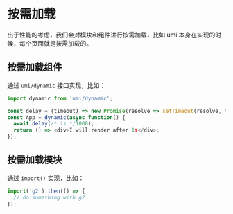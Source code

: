 # 按需加载

出于性能的考虑，我们会对模块和组件进行按需加载，比如 umi 本身在实现的时候，每个页面就是按需加载的。

## 按需加载组件

通过 `umi/dynamic` 接口实现，比如：

```js
import dynamic from 'umi/dynamic';

const delay = (timeout) => new Promise(resolve => setTimeout(resolve, timeout));
const App = dynamic(async function() {
  await delay(/* 1s */1000);
  return () => <div>I will render after 1s</div>;
});
```

## 按需加载模块

通过 `import()` 实现，比如：

```js
import('g2').then(() => {
  // do something with g2
});
```
